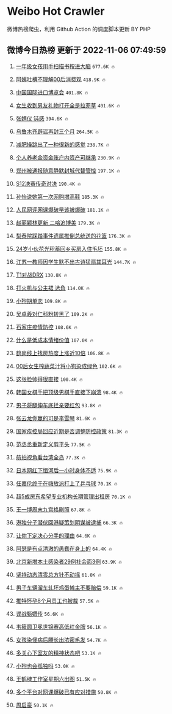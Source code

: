 # Weibo Hot Crawler 



微博热榜爬虫，利用 Github Action 的调度脚本更新 BY PHP 


## 微博今日热榜 更新于 2022-11-06 07:49:59 
1. [一年级女孩用手扫描书按进大脑](https://s.weibo.com/weibo?q=%23%E4%B8%80%E5%B9%B4%E7%BA%A7%E5%A5%B3%E5%AD%A9%E7%94%A8%E6%89%8B%E6%89%AB%E6%8F%8F%E4%B9%A6%E6%8C%89%E8%BF%9B%E5%A4%A7%E8%84%91%23&t=31&band_rank=1&Refer=top) `677.6K 🔥` 

1. [阿姨吐槽不理解00后消费观](https://s.weibo.com/weibo?q=%23%E9%98%BF%E5%A7%A8%E5%90%90%E6%A7%BD%E4%B8%8D%E7%90%86%E8%A7%A300%E5%90%8E%E6%B6%88%E8%B4%B9%E8%A7%82%23&t=31&band_rank=2&Refer=top) `418.9K 🔥` 

1. [中国国际进口博览会](https://s.weibo.com/weibo?q=%23%E4%B8%AD%E5%9B%BD%E5%9B%BD%E9%99%85%E8%BF%9B%E5%8F%A3%E5%8D%9A%E8%A7%88%E4%BC%9A%23&t=31&band_rank=3&Refer=top) `401.8K 🔥` 

1. [女生收到男友礼物打开全是拉菲草](https://s.weibo.com/weibo?q=%23%E5%A5%B3%E7%94%9F%E6%94%B6%E5%88%B0%E7%94%B7%E5%8F%8B%E7%A4%BC%E7%89%A9%E6%89%93%E5%BC%80%E5%85%A8%E6%98%AF%E6%8B%89%E8%8F%B2%E8%8D%89%23&t=31&band_rank=4&Refer=top) `401.6K 🔥` 

1. [张婧仪 钝感](https://s.weibo.com/weibo?q=%E5%BC%A0%E5%A9%A7%E4%BB%AA%20%E9%92%9D%E6%84%9F&t=31&band_rank=5&Refer=top) `394.6K 🔥` 

1. [乌鲁木齐辟谣再封三个月](https://s.weibo.com/weibo?q=%23%E4%B9%8C%E9%B2%81%E6%9C%A8%E9%BD%90%E8%BE%9F%E8%B0%A3%E5%86%8D%E5%B0%81%E4%B8%89%E4%B8%AA%E6%9C%88%23&t=31&band_rank=6&Refer=top) `264.5K 🔥` 

1. [减肥操跳出了一种很新的感觉](https://s.weibo.com/weibo?q=%23%E5%87%8F%E8%82%A5%E6%93%8D%E8%B7%B3%E5%87%BA%E4%BA%86%E4%B8%80%E7%A7%8D%E5%BE%88%E6%96%B0%E7%9A%84%E6%84%9F%E8%A7%89%23&t=31&band_rank=7&Refer=top) `238.7K 🔥` 

1. [个人养老金资金账户内资产可继承](https://s.weibo.com/weibo?q=%23%E4%B8%AA%E4%BA%BA%E5%85%BB%E8%80%81%E9%87%91%E8%B5%84%E9%87%91%E8%B4%A6%E6%88%B7%E5%86%85%E8%B5%84%E4%BA%A7%E5%8F%AF%E7%BB%A7%E6%89%BF%23&t=31&band_rank=8&Refer=top) `230.9K 🔥` 

1. [郑州被通报随意静默封城代替管控](https://s.weibo.com/weibo?q=%23%E9%83%91%E5%B7%9E%E8%A2%AB%E9%80%9A%E6%8A%A5%E9%9A%8F%E6%84%8F%E9%9D%99%E9%BB%98%E5%B0%81%E5%9F%8E%E4%BB%A3%E6%9B%BF%E7%AE%A1%E6%8E%A7%23&t=31&band_rank=9&Refer=top) `197.1K 🔥` 

1. [S12决赛传奇对决](https://s.weibo.com/weibo?q=%23S12%E5%86%B3%E8%B5%9B%E4%BC%A0%E5%A5%87%E5%AF%B9%E5%86%B3%23&t=31&band_rank=10&Refer=top) `190.4K 🔥` 

1. [孙怡说她第一次网购增高鞋](https://s.weibo.com/weibo?q=%23%E5%AD%99%E6%80%A1%E8%AF%B4%E5%A5%B9%E7%AC%AC%E4%B8%80%E6%AC%A1%E7%BD%91%E8%B4%AD%E5%A2%9E%E9%AB%98%E9%9E%8B%23&t=31&band_rank=11&Refer=top) `185.3K 🔥` 

1. [人民网评网课爆破早该被爆破](https://s.weibo.com/weibo?q=%23%E4%BA%BA%E6%B0%91%E7%BD%91%E8%AF%84%E7%BD%91%E8%AF%BE%E7%88%86%E7%A0%B4%E6%97%A9%E8%AF%A5%E8%A2%AB%E7%88%86%E7%A0%B4%23&t=31&band_rank=12&Refer=top) `181.1K 🔥` 

1. [赵丽颖林更新 二哈追博美](https://s.weibo.com/weibo?q=%E8%B5%B5%E4%B8%BD%E9%A2%96%E6%9E%97%E6%9B%B4%E6%96%B0%20%E4%BA%8C%E5%93%88%E8%BF%BD%E5%8D%9A%E7%BE%8E&t=31&band_rank=13&Refer=top) `179.3K 🔥` 

1. [梨泰院踩踏事件遗属推倒总统送的花篮](https://s.weibo.com/weibo?q=%23%E6%A2%A8%E6%B3%B0%E9%99%A2%E8%B8%A9%E8%B8%8F%E4%BA%8B%E4%BB%B6%E9%81%97%E5%B1%9E%E6%8E%A8%E5%80%92%E6%80%BB%E7%BB%9F%E9%80%81%E7%9A%84%E8%8A%B1%E7%AF%AE%23&t=31&band_rank=14&Refer=top) `176.3K 🔥` 

1. [24岁小伙花光积蓄回乡买房入住毛坯](https://s.weibo.com/weibo?q=%2324%E5%B2%81%E5%B0%8F%E4%BC%99%E8%8A%B1%E5%85%89%E7%A7%AF%E8%93%84%E5%9B%9E%E4%B9%A1%E4%B9%B0%E6%88%BF%E5%85%A5%E4%BD%8F%E6%AF%9B%E5%9D%AF%23&t=31&band_rank=15&Refer=top) `155.8K 🔥` 

1. [江苏一教师因学生默不出古诗猛扇其耳光](https://s.weibo.com/weibo?q=%23%E6%B1%9F%E8%8B%8F%E4%B8%80%E6%95%99%E5%B8%88%E5%9B%A0%E5%AD%A6%E7%94%9F%E9%BB%98%E4%B8%8D%E5%87%BA%E5%8F%A4%E8%AF%97%E7%8C%9B%E6%89%87%E5%85%B6%E8%80%B3%E5%85%89%23&t=31&band_rank=16&Refer=top) `144.7K 🔥` 

1. [T1对战DRX](https://s.weibo.com/weibo?q=%23T1%E5%AF%B9%E6%88%98DRX%23&t=31&band_rank=17&Refer=top) `130.8K 🔥` 

1. [打火机与公主裙 选角](https://s.weibo.com/weibo?q=%E6%89%93%E7%81%AB%E6%9C%BA%E4%B8%8E%E5%85%AC%E4%B8%BB%E8%A3%99%20%E9%80%89%E8%A7%92&t=31&band_rank=18&Refer=top) `114.0K 🔥` 

1. [小狗期单恋](https://s.weibo.com/weibo?q=%E5%B0%8F%E7%8B%97%E6%9C%9F%E5%8D%95%E6%81%8B&t=31&band_rank=19&Refer=top) `109.8K 🔥` 

1. [吴卓羲对仁科粉转黑了](https://s.weibo.com/weibo?q=%23%E5%90%B4%E5%8D%93%E7%BE%B2%E5%AF%B9%E4%BB%81%E7%A7%91%E7%B2%89%E8%BD%AC%E9%BB%91%E4%BA%86%23&t=31&band_rank=20&Refer=top) `109.2K 🔥` 

1. [石家庄疫情防控](https://s.weibo.com/weibo?q=%23%E7%9F%B3%E5%AE%B6%E5%BA%84%E7%96%AB%E6%83%85%E9%98%B2%E6%8E%A7%23&t=31&band_rank=21&Refer=top) `108.6K 🔥` 

1. [什么是低成本情绪价值](https://s.weibo.com/weibo?q=%23%E4%BB%80%E4%B9%88%E6%98%AF%E4%BD%8E%E6%88%90%E6%9C%AC%E6%83%85%E7%BB%AA%E4%BB%B7%E5%80%BC%23&t=31&band_rank=22&Refer=top) `107.0K 🔥` 

1. [鹤岗线上找房热度上涨近10倍](https://s.weibo.com/weibo?q=%23%E9%B9%A4%E5%B2%97%E7%BA%BF%E4%B8%8A%E6%89%BE%E6%88%BF%E7%83%AD%E5%BA%A6%E4%B8%8A%E6%B6%A8%E8%BF%9110%E5%80%8D%23&t=31&band_rank=23&Refer=top) `106.8K 🔥` 

1. [00后女生榨蔬菜汁将小狗染成绿色](https://s.weibo.com/weibo?q=%2300%E5%90%8E%E5%A5%B3%E7%94%9F%E6%A6%A8%E8%94%AC%E8%8F%9C%E6%B1%81%E5%B0%86%E5%B0%8F%E7%8B%97%E6%9F%93%E6%88%90%E7%BB%BF%E8%89%B2%23&t=31&band_rank=24&Refer=top) `102.6K 🔥` 

1. [这张脸帅得很直接](https://s.weibo.com/weibo?q=%23%E8%BF%99%E5%BC%A0%E8%84%B8%E5%B8%85%E5%BE%97%E5%BE%88%E7%9B%B4%E6%8E%A5%23&t=31&band_rank=25&Refer=top) `100.4K 🔥` 

1. [韩国女棋手把顶级男棋手直接下崩溃](https://s.weibo.com/weibo?q=%23%E9%9F%A9%E5%9B%BD%E5%A5%B3%E6%A3%8B%E6%89%8B%E6%8A%8A%E9%A1%B6%E7%BA%A7%E7%94%B7%E6%A3%8B%E6%89%8B%E7%9B%B4%E6%8E%A5%E4%B8%8B%E5%B4%A9%E6%BA%83%23&t=31&band_rank=26&Refer=top) `98.4K 🔥` 

1. [男子将腿伸车底拦亲要红包](https://s.weibo.com/weibo?q=%23%E7%94%B7%E5%AD%90%E5%B0%86%E8%85%BF%E4%BC%B8%E8%BD%A6%E5%BA%95%E6%8B%A6%E4%BA%B2%E8%A6%81%E7%BA%A2%E5%8C%85%23&t=31&band_rank=27&Refer=top) `93.8K 🔥` 

1. [张云龙你赢的可是李雪琴](https://s.weibo.com/weibo?q=%23%E5%BC%A0%E4%BA%91%E9%BE%99%E4%BD%A0%E8%B5%A2%E7%9A%84%E5%8F%AF%E6%98%AF%E6%9D%8E%E9%9B%AA%E7%90%B4%23&t=31&band_rank=28&Refer=top) `81.6K 🔥` 

1. [国家疾控局回应近期是否调整防控政策](https://s.weibo.com/weibo?q=%23%E5%9B%BD%E5%AE%B6%E7%96%BE%E6%8E%A7%E5%B1%80%E5%9B%9E%E5%BA%94%E8%BF%91%E6%9C%9F%E6%98%AF%E5%90%A6%E8%B0%83%E6%95%B4%E9%98%B2%E6%8E%A7%E6%94%BF%E7%AD%96%23&t=31&band_rank=29&Refer=top) `81.3K 🔥` 

1. [范丞丞重新定义剪平头](https://s.weibo.com/weibo?q=%23%E8%8C%83%E4%B8%9E%E4%B8%9E%E9%87%8D%E6%96%B0%E5%AE%9A%E4%B9%89%E5%89%AA%E5%B9%B3%E5%A4%B4%23&t=31&band_rank=30&Refer=top) `77.5K 🔥` 

1. [航拍视角看台湾全岛](https://s.weibo.com/weibo?q=%23%E8%88%AA%E6%8B%8D%E8%A7%86%E8%A7%92%E7%9C%8B%E5%8F%B0%E6%B9%BE%E5%85%A8%E5%B2%9B%23&t=31&band_rank=31&Refer=top) `77.3K 🔥` 

1. [日本网红下恒河后一小时身体不适](https://s.weibo.com/weibo?q=%23%E6%97%A5%E6%9C%AC%E7%BD%91%E7%BA%A2%E4%B8%8B%E6%81%92%E6%B2%B3%E5%90%8E%E4%B8%80%E5%B0%8F%E6%97%B6%E8%BA%AB%E4%BD%93%E4%B8%8D%E9%80%82%23&t=31&band_rank=32&Refer=top) `75.9K 🔥` 

1. [任嘉伦终于在嗨放派打上了乒乓球](https://s.weibo.com/weibo?q=%23%E4%BB%BB%E5%98%89%E4%BC%A6%E7%BB%88%E4%BA%8E%E5%9C%A8%E5%97%A8%E6%94%BE%E6%B4%BE%E6%89%93%E4%B8%8A%E4%BA%86%E4%B9%92%E4%B9%93%E7%90%83%23&t=31&band_rank=33&Refer=top) `70.1K 🔥` 

1. [超5成房东希望专业机构长期管理出租房](https://s.weibo.com/weibo?q=%23%E8%B6%855%E6%88%90%E6%88%BF%E4%B8%9C%E5%B8%8C%E6%9C%9B%E4%B8%93%E4%B8%9A%E6%9C%BA%E6%9E%84%E9%95%BF%E6%9C%9F%E7%AE%A1%E7%90%86%E5%87%BA%E7%A7%9F%E6%88%BF%23&t=31&band_rank=34&Refer=top) `70.1K 🔥` 

1. [王一博周末九宫格剧照](https://s.weibo.com/weibo?q=%23%E7%8E%8B%E4%B8%80%E5%8D%9A%E5%91%A8%E6%9C%AB%E4%B9%9D%E5%AE%AB%E6%A0%BC%E5%89%A7%E7%85%A7%23&t=31&band_rank=35&Refer=top) `67.8K 🔥` 

1. [港独分子潜伏回港疑策划阴谋被逮捕](https://s.weibo.com/weibo?q=%23%E6%B8%AF%E7%8B%AC%E5%88%86%E5%AD%90%E6%BD%9C%E4%BC%8F%E5%9B%9E%E6%B8%AF%E7%96%91%E7%AD%96%E5%88%92%E9%98%B4%E8%B0%8B%E8%A2%AB%E9%80%AE%E6%8D%95%23&t=31&band_rank=36&Refer=top) `66.3K 🔥` 

1. [让你下定决心分手的理由](https://s.weibo.com/weibo?q=%23%E8%AE%A9%E4%BD%A0%E4%B8%8B%E5%AE%9A%E5%86%B3%E5%BF%83%E5%88%86%E6%89%8B%E7%9A%84%E7%90%86%E7%94%B1%23&t=31&band_rank=37&Refer=top) `64.6K 🔥` 

1. [阿瑟是有点清澈的愚蠢在身上的](https://s.weibo.com/weibo?q=%23%E9%98%BF%E7%91%9F%E6%98%AF%E6%9C%89%E7%82%B9%E6%B8%85%E6%BE%88%E7%9A%84%E6%84%9A%E8%A0%A2%E5%9C%A8%E8%BA%AB%E4%B8%8A%E7%9A%84%23&t=31&band_rank=38&Refer=top) `64.4K 🔥` 

1. [北京新增本土感染者29例社会面3例](https://s.weibo.com/weibo?q=%23%E5%8C%97%E4%BA%AC%E6%96%B0%E5%A2%9E%E6%9C%AC%E5%9C%9F%E6%84%9F%E6%9F%93%E8%80%8529%E4%BE%8B%E7%A4%BE%E4%BC%9A%E9%9D%A23%E4%BE%8B%23&t=31&band_rank=39&Refer=top) `63.9K 🔥` 

1. [坚持动态清零总方针不动摇](https://s.weibo.com/weibo?q=%23%E5%9D%9A%E6%8C%81%E5%8A%A8%E6%80%81%E6%B8%85%E9%9B%B6%E6%80%BB%E6%96%B9%E9%92%88%E4%B8%8D%E5%8A%A8%E6%91%87%23&t=31&band_rank=40&Refer=top) `61.0K 🔥` 

1. [男子车辆溜车轧坏鸡蛋摊主不要赔偿](https://s.weibo.com/weibo?q=%23%E7%94%B7%E5%AD%90%E8%BD%A6%E8%BE%86%E6%BA%9C%E8%BD%A6%E8%BD%A7%E5%9D%8F%E9%B8%A1%E8%9B%8B%E6%91%8A%E4%B8%BB%E4%B8%8D%E8%A6%81%E8%B5%94%E5%81%BF%23&t=31&band_rank=41&Refer=top) `59.1K 🔥` 

1. [推特怀孕8个月员工也被裁](https://s.weibo.com/weibo?q=%23%E6%8E%A8%E7%89%B9%E6%80%80%E5%AD%958%E4%B8%AA%E6%9C%88%E5%91%98%E5%B7%A5%E4%B9%9F%E8%A2%AB%E8%A3%81%23&t=31&band_rank=42&Refer=top) `57.5K 🔥` 

1. [谍战甄嬛传](https://s.weibo.com/weibo?q=%23%E8%B0%8D%E6%88%98%E7%94%84%E5%AC%9B%E4%BC%A0%23&t=31&band_rank=43&Refer=top) `56.6K 🔥` 

1. [韦筱圆卫冕世锦赛高低杠金牌](https://s.weibo.com/weibo?q=%23%E9%9F%A6%E7%AD%B1%E5%9C%86%E5%8D%AB%E5%86%95%E4%B8%96%E9%94%A6%E8%B5%9B%E9%AB%98%E4%BD%8E%E6%9D%A0%E9%87%91%E7%89%8C%23&t=31&band_rank=44&Refer=top) `56.1K 🔥` 

1. [女孩染怪病后腰长出浓密毛发](https://s.weibo.com/weibo?q=%23%E5%A5%B3%E5%AD%A9%E6%9F%93%E6%80%AA%E7%97%85%E5%90%8E%E8%85%B0%E9%95%BF%E5%87%BA%E6%B5%93%E5%AF%86%E6%AF%9B%E5%8F%91%23&t=31&band_rank=45&Refer=top) `54.7K 🔥` 

1. [多关心下室友的精神状态吧](https://s.weibo.com/weibo?q=%23%E5%A4%9A%E5%85%B3%E5%BF%83%E4%B8%8B%E5%AE%A4%E5%8F%8B%E7%9A%84%E7%B2%BE%E7%A5%9E%E7%8A%B6%E6%80%81%E5%90%A7%23&t=31&band_rank=46&Refer=top) `53.1K 🔥` 

1. [小狗也会孤独吗](https://s.weibo.com/weibo?q=%23%E5%B0%8F%E7%8B%97%E4%B9%9F%E4%BC%9A%E5%AD%A4%E7%8B%AC%E5%90%97%23&t=31&band_rank=47&Refer=top) `53.0K 🔥` 

1. [王鹤棣工作室星期六出图](https://s.weibo.com/weibo?q=%23%E7%8E%8B%E9%B9%A4%E6%A3%A3%E5%B7%A5%E4%BD%9C%E5%AE%A4%E6%98%9F%E6%9C%9F%E5%85%AD%E5%87%BA%E5%9B%BE%23&t=31&band_rank=48&Refer=top) `51.5K 🔥` 

1. [多个平台对网课爆破已有应对措施](https://s.weibo.com/weibo?q=%23%E5%A4%9A%E4%B8%AA%E5%B9%B3%E5%8F%B0%E5%AF%B9%E7%BD%91%E8%AF%BE%E7%88%86%E7%A0%B4%E5%B7%B2%E6%9C%89%E5%BA%94%E5%AF%B9%E6%8E%AA%E6%96%BD%23&t=31&band_rank=49&Refer=top) `50.8K 🔥` 

1. [周启豪](https://s.weibo.com/weibo?q=%E5%91%A8%E5%90%AF%E8%B1%AA&t=31&band_rank=50&Refer=top) `50.1K 🔥` 

